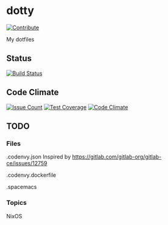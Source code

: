 # dotty

[![Contribute](http://beta.codenvy.com/factory/resources/codenvy-contribute.svg)](http://beta.codenvy.com/f?url=https://gitlab.com/iladin/dotty)

My dotfiles

## Status

[![Build Status](https://travis-ci.org/iladin/dotty.png)](https://travis-ci.org/iladin/dotty)

## Code Climate

[![Issue Count](https://codeclimate.com/github/iladin/dotty/badges/issue_count.svg)](https://codeclimate.com/github/iladin/dotty)
[![Test Coverage](https://codeclimate.com/github/iladin/dotty/badges/coverage.svg)](https://codeclimate.com/github/iladin/dotty/coverage)
[![Code Climate](https://codeclimate.com/github/iladin/dotty/badges/gpa.svg)](https://codeclimate.com/github/iladin/dotty)

## TODO

### Files

.codenvy.json  Inspired by <https://gitlab.com/gitlab-org/gitlab-ce/issues/12759>

.codenvy.dockerfile

.spacemacs

### Topics

NixOS
